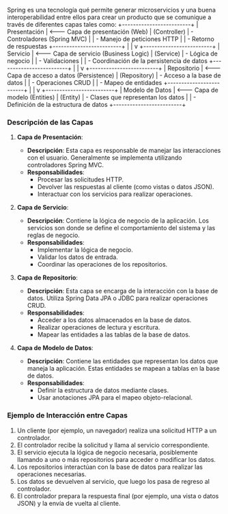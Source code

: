 Spring es una tecnología qué permite generar microservicios y una buena interoperabilidad entre ellos para crear un producto que se comunique a través de diferentes capas tales como:
+-------------------------+
|       Presentación            | <--- Capa de presentación (Web)
|        (Controller)             |       - Controladores (Spring MVC)
|                                       |       - Manejo de peticiones HTTP
|                                       |       - Retorno de respuestas
+-------------------------+
           |
           |
           v
+-------------------------+
|       Servicio                    | <--- Capa de servicio (Business Logic)
|         (Service)                 |       - Lógica de negocio
|                                        |       - Validaciones
|                                        |       - Coordinación de la persistencia de datos
+-------------------------+
           |
           |
           v
+-------------------------+
|        Repositorio             | <--- Capa de acceso a datos (Persistence)
|        (Repository)            |       - Acceso a la base de datos
|                                       |       - Operaciones CRUD
|                                       |       - Mapeo de entidades
+-------------------------+
           |
           |
           v
+-------------------------+
|      Modelo de Datos     | <--- Capa de modelo (Entities)
|       (Entity)                     |       - Clases que representan los datos
|                                        |       - Definición de la estructura de datos
+-------------------------+
### Descripción de las Capas

1. **Capa de Presentación**:
    
    - **Descripción**: Esta capa es responsable de manejar las interacciones con el usuario. Generalmente se implementa utilizando controladores Spring MVC.
    - **Responsabilidades**:
        - Procesar las solicitudes HTTP.
        - Devolver las respuestas al cliente (como vistas o datos JSON).
        - Interactuar con los servicios para realizar operaciones.
2. **Capa de Servicio**:
    
    - **Descripción**: Contiene la lógica de negocio de la aplicación. Los servicios son donde se define el comportamiento del sistema y las reglas de negocio.
    - **Responsabilidades**:
        - Implementar la lógica de negocio.
        - Validar los datos de entrada.
        - Coordinar las operaciones de los repositorios.
3. **Capa de Repositorio**:
    
    - **Descripción**: Esta capa se encarga de la interacción con la base de datos. Utiliza Spring Data JPA o JDBC para realizar operaciones CRUD.
    - **Responsabilidades**:
        - Acceder a los datos almacenados en la base de datos.
        - Realizar operaciones de lectura y escritura.
        - Mapear las entidades a las tablas de la base de datos.
4. **Capa de Modelo de Datos**:
    
    - **Descripción**: Contiene las entidades que representan los datos que maneja la aplicación. Estas entidades se mapean a tablas en la base de datos.
    - **Responsabilidades**:
        - Definir la estructura de datos mediante clases.
        - Usar anotaciones JPA para el mapeo objeto-relacional.

### Ejemplo de Interacción entre Capas

1. Un cliente (por ejemplo, un navegador) realiza una solicitud HTTP a un controlador.
2. El controlador recibe la solicitud y llama al servicio correspondiente.
3. El servicio ejecuta la lógica de negocio necesaria, posiblemente llamando a uno o más repositorios para acceder o modificar los datos.
4. Los repositorios interactúan con la base de datos para realizar las operaciones necesarias.
5. Los datos se devuelven al servicio, que luego los pasa de regreso al controlador.
6. El controlador prepara la respuesta final (por ejemplo, una vista o datos JSON) y la envía de vuelta al cliente.